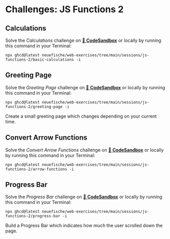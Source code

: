 # Challenges: JS Functions 2

## Calculations

Solve the _Calculations_ challenge on
[🔗 **CodeSandbox**](https://codesandbox.io/s/github/neuefische/web-exercises/tree/main/sessions/js-functions-2/basic-calculations?file=/src/index.js)
or locally by running this command in your Terminal:

```
npx ghcd@latest neuefische/web-exercises/tree/main/sessions/js-functions-2/basic-calculations -i
```

## Greeting Page

Solve the _Greeting Page_ challenge on
[🔗 **CodeSandbox**](https://codesandbox.io/s/github/neuefische/web-exercises/tree/main/sessions/js-functions-2/greeting-page?file=/js/index.js)
or locally by running this command in your Terminal:

```
npx ghcd@latest neuefische/web-exercises/tree/main/sessions/js-functions-2/greeting-page -i
```

Create a small greeting page which changes depending on your current time.

## Convert Arrow Functions

Solve the _Convert Arrow Functions_ challenge on
[🔗 **CodeSandbox**](https://codesandbox.io/s/github/neuefische/web-exercises/tree/main/sessions/js-functions-2/arrow-functions?file=/js/index.js)
or locally by running this command in your Terminal:

```
npx ghcd@latest neuefische/web-exercises/tree/main/sessions/js-functions-2/arrow-functions -i
```

## Progress Bar

Solve the _Progress Bar_ challenge on
[🔗 **CodeSandbox**](https://codesandbox.io/s/github/neuefische/web-exercises/tree/main/sessions/js-functions-2/progress-bar?file=/js/index.js)
or locally by running this command in your Terminal:

```
npx ghcd@latest neuefische/web-exercises/tree/main/sessions/js-functions-2/progress-bar -i
```

Build a Progress Bar which indicates how much the user scrolled down the page.
